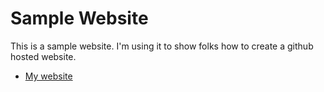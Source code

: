 # Sample Website

This is a sample website. I'm using it to show folks how to create a github
hosted website.

* [My website](https://elkner.net)
